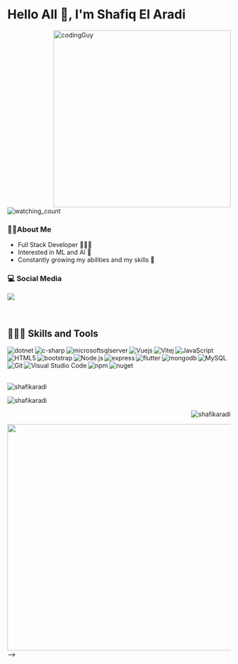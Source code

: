 # Hello All 👋, I'm Shafiq El Aradi
<!-- ![](https://komarev.com/ghpvc/?username=shafikaradi&color=blue&style=flat-square) -->
<!-- ![](https://komarev.com/ghpvc/?username=shafikaradi&style=flat-square&color=blue) -->
<img align="right" alt="codingGuy" width="400" src="https://media3.giphy.com/media/qgQUggAC3Pfv687qPC/giphy.gif?cid=ecf05e47pfdc8vconym1xg3z2q85c0luw84e55h8ujcg89bb&rid=giphy.gif&ct=g">

<!-- <img alt="followers" src="https://img.shields.io/github/followers/madushadhanushka?label=Followers&style=social"> -->
<img src="https://komarev.com/ghpvc/?style=flat-square&username=shafikaradi&color=blue" alt="watching_count" />

### 🧔🏻About Me
- Full Stack Developer 🧑🏻‍💻
- Interested in ML and AI 🤖
- Constantly growing my abilities and my skills 🌱

### 💻 Social Media
   <a href="https://www.linkedin.com/in/shafiq-elaradi-7a444a19/">
    <img src="https://img.shields.io/badge/-shafiq%20elaradi-blue?style=for-the-badge&logo=Linkedin&logoColor=00AEFF&labelColor=black&color=black">
  </a>
</a>
<br/>
<br/>
<br/>


## 🤹🏻‍♂️ Skills and Tools
<!-- <img align="left" alt="dotnet" width="26px" src="https://cdn.jsdelivr.net/gh/devicons/devicon/icons/dotnetcore/dotnetcore-original.svg" style="padding:10px;" /> -->
<img align="left" alt="dotnet" src="https://img.shields.io/badge/.NET-512BD4?style=for-the-badge&logo=dotnet&logoColor=white"  />
<img align="left" alt="c-sharp" src="https://img.shields.io/badge/C%23-239120?style=for-the-badge&logo=c-sharp&logoColor=white"  />
<img align="left" alt="microsoftsqlserver" src="https://img.shields.io/badge/Microsoft%20SQL%20Server-CC2927?style=for-the-badge&logo=microsoft%20sql%20server&logoColor=white" />
<img align="left" alt="Vuejs" src="https://img.shields.io/badge/Vue.js-35495E?style=for-the-badge&logo=vuedotjs&logoColor=4FC08D"  />
<img align="left" alt="Vitej" src="https://img.shields.io/badge/Vite-B73BFE?style=for-the-badge&logo=vite&logoColor=FFD62E"  />
<img align="left" alt="JavaScript" src="https://img.shields.io/badge/JavaScript-323330?style=for-the-badge&logo=javascript&logoColor=F7DF1E"  />
<img align="left" alt="HTML5" src="https://img.shields.io/badge/HTML5-E34F26?style=for-the-badge&logo=html5&logoColor=white"  />
<img align="left" alt="bootstrap"  src="https://img.shields.io/badge/Bootstrap-563D7C?style=for-the-badge&logo=bootstrap&logoColor=white"  />   
<img align="left" alt="Node.js" src="https://img.shields.io/badge/Node.js-339933?style=for-the-badge&logo=nodedotjs&logoColor=white"  />
<img align="left" alt="express" src="https://img.shields.io/badge/Express.js-000000?style=for-the-badge&logo=express&logoColor=white"  />     
<img align="left" alt="flutter" src="https://img.shields.io/badge/Flutter-02569B?style=for-the-badge&logo=flutter&logoColor=white" />   
<img  align="left" alt="mongodb" src="https://img.shields.io/badge/MongoDB-4EA94B?style=for-the-badge&logo=mongodb&logoColor=white" />      
<img align="left" alt="MySQL" src="https://img.shields.io/badge/MySQL-005C84?style=for-the-badge&logo=mysql&logoColor=white"  />
<img align="left" alt="Git" src="https://img.shields.io/badge/GIT-E44C30?style=for-the-badge&logo=git&logoColor=white"  />
<img align="left" alt="Visual Studio Code" src="https://img.shields.io/badge/VSCode-0078D4?style=for-the-badge&logo=visual%20studio%20code&logoColor=white"  />
<img align="left" alt="npm" src="https://img.shields.io/badge/npm-CB3837?style=for-the-badge&logo=npm&logoColor=white"  />
<img align="left" alt="nuget" src="https://img.shields.io/badge/NuGet-004880?style=for-the-badge&logo=nuget&logoColor=white"  />

<br/> <br/><br/><br/>



<p><img align="center" src="https://github-readme-streak-stats.herokuapp.com/?user=shafikaradi&theme=tokyonight" alt="shafikaradi" /></p>

<!-- <p>&nbsp;<img align="right"  src="https://github-readme-stats.vercel.app/api/top-langs?username=shafikaradi&theme=tokyonight" alt="shafikaradi" /></p> -->
<p>&nbsp;<img align="left" src="https://github-readme-stats.vercel.app/api?username=shafikaradi&show_icons=true&locale=en&theme=tokyonight" alt="shafikaradi" /></p>

<p>&nbsp;<img align="right" src="https://github-readme-stats.vercel.app/api/top-langs?username=shafikaradi&show_icons=true&locale=en&layout=compact&theme=chartreuse-dark" alt="shafikaradi" /></p>

<img src="https://random-memer.herokuapp.com/" width="512px"/> -->